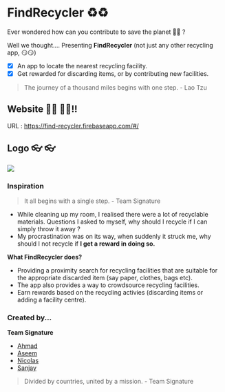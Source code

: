 # FindRecycler ♻️♻️

Ever wondered how can you contribute to save the planet 🤔🤔 ?

Well we thought....
Presenting **FindRecycler** (not just any other recycling app, 😏😏)

- [x] An app to locate the nearest recycling facility.
- [x] Get rewarded for discarding items, or by contributing new facilities.

> The journey of a thousand miles begins with one step. - Lao Tzu

## Website 👨‍💻 👩‍💻!!

URL : https://find-recycler.firebaseapp.com/#/

## Logo 👓 👓

<p>
  <a href="https://find-recycler.firebaseapp.com/#/" target="_blank">
  <img src="https://github.com/SalocinDotTEN/Flutter-Hackathon-2020-FindRecyler-2.1/blob/master/web/icons/Icon-512.png">
  </a>  
</p>

### Inspiration

> It all begins with a single step. - Team Signature


* While cleaning up my room, I realised there were a lot of recyclable materials. Questions I asked to myself, why should I recycle if I can simply throw it away ?
* My procrastination was on its way, when suddenly it struck me, why should I not recycle if **I get a reward in doing so.**

**What FindRecycler does?**
 * Providing a proximity search for recycling facilities that are suitable for the appropriate discarded item (say paper, clothes, bags etc).
 * The app also provides a way to crowdsource recycling facilities.
 * Earn rewards based on the recycling activies (discarding items or adding a facility centre).

### ‍Created by...

**Team Signature**

* [Ahmad](https://github.com/lustea00)
* [Aseem](https://github.com/aseemwangoo)
* [Nicolas](https://github.com/SalocinDotTEN)
* [Sanjay](https://github.com/imsanjaysoni)

> Divided by countries, united by a mission. - Team Signature

